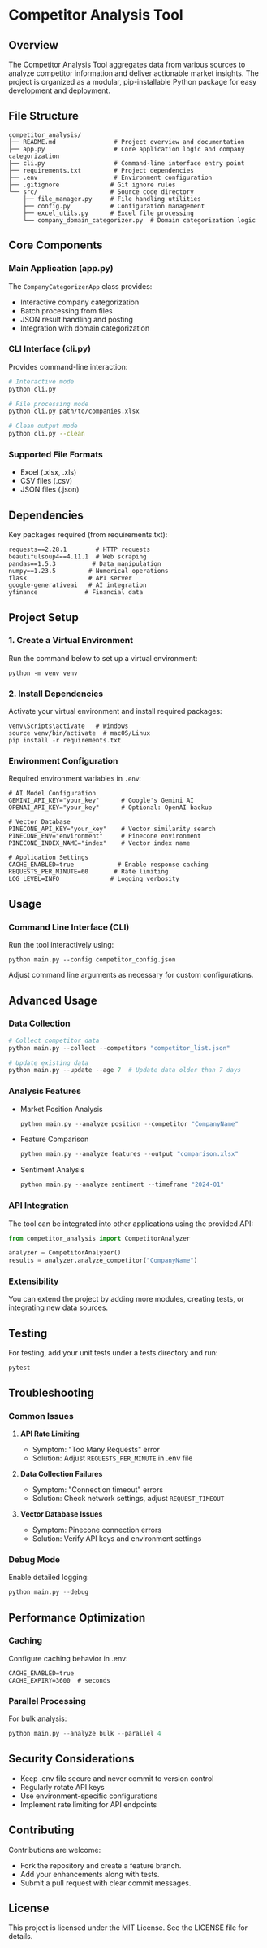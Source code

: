 # Competitor Analysis Tool

## Overview
The Competitor Analysis Tool aggregates data from various sources to analyze competitor information and deliver actionable market insights. The project is organized as a modular, pip-installable Python package for easy development and deployment.

## File Structure
```
competitor_analysis/
├── README.md                # Project overview and documentation
├── app.py                   # Core application logic and company categorization
├── cli.py                   # Command-line interface entry point
├── requirements.txt         # Project dependencies
├── .env                     # Environment configuration
├── .gitignore              # Git ignore rules
└── src/                    # Source code directory
    ├── file_manager.py     # File handling utilities
    ├── config.py           # Configuration management
    ├── excel_utils.py      # Excel file processing
    └── company_domain_categorizer.py  # Domain categorization logic
```

## Core Components

### Main Application (app.py)
The `CompanyCategorizerApp` class provides:
- Interactive company categorization
- Batch processing from files
- JSON result handling and posting
- Integration with domain categorization

### CLI Interface (cli.py)
Provides command-line interaction:
```bash
# Interactive mode
python cli.py

# File processing mode
python cli.py path/to/companies.xlsx

# Clean output mode
python cli.py --clean
```

### Supported File Formats
- Excel (.xlsx, .xls)
- CSV files (.csv)
- JSON files (.json)

## Dependencies
Key packages required (from requirements.txt):
```
requests==2.28.1        # HTTP requests
beautifulsoup4==4.11.1  # Web scraping
pandas==1.5.3          # Data manipulation
numpy==1.23.5         # Numerical operations
flask                 # API server
google-generativeai   # AI integration
yfinance             # Financial data
```

## Project Setup

### 1. Create a Virtual Environment
Run the command below to set up a virtual environment:
```
python -m venv venv
```

### 2. Install Dependencies
Activate your virtual environment and install required packages:
```
venv\Scripts\activate   # Windows
source venv/bin/activate  # macOS/Linux
pip install -r requirements.txt
```

### Environment Configuration
Required environment variables in `.env`:
```env
# AI Model Configuration
GEMINI_API_KEY="your_key"      # Google's Gemini AI
OPENAI_API_KEY="your_key"      # Optional: OpenAI backup

# Vector Database
PINECONE_API_KEY="your_key"    # Vector similarity search
PINECONE_ENV="environment"     # Pinecone environment
PINECONE_INDEX_NAME="index"    # Vector index name

# Application Settings
CACHE_ENABLED=true            # Enable response caching
REQUESTS_PER_MINUTE=60       # Rate limiting
LOG_LEVEL=INFO              # Logging verbosity
```

## Usage

### Command Line Interface (CLI)
Run the tool interactively using:
```
python main.py --config competitor_config.json
```
Adjust command line arguments as necessary for custom configurations.

## Advanced Usage

### Data Collection
```python
# Collect competitor data
python main.py --collect --competitors "competitor_list.json"

# Update existing data
python main.py --update --age 7  # Update data older than 7 days
```

### Analysis Features
- Market Position Analysis
  ```python
  python main.py --analyze position --competitor "CompanyName"
  ```
- Feature Comparison
  ```python
  python main.py --analyze features --output "comparison.xlsx"
  ```
- Sentiment Analysis
  ```python
  python main.py --analyze sentiment --timeframe "2024-01"
  ```

### API Integration
The tool can be integrated into other applications using the provided API:

```python
from competitor_analysis import CompetitorAnalyzer

analyzer = CompetitorAnalyzer()
results = analyzer.analyze_competitor("CompanyName")
```

### Extensibility
You can extend the project by adding more modules, creating tests, or integrating new data sources.

## Testing
For testing, add your unit tests under a tests directory and run:
```
pytest
```

## Troubleshooting

### Common Issues
1. **API Rate Limiting**
   - Symptom: "Too Many Requests" error
   - Solution: Adjust `REQUESTS_PER_MINUTE` in .env file

2. **Data Collection Failures**
   - Symptom: "Connection timeout" errors
   - Solution: Check network settings, adjust `REQUEST_TIMEOUT`

3. **Vector Database Issues**
   - Symptom: Pinecone connection errors
   - Solution: Verify API keys and environment settings

### Debug Mode
Enable detailed logging:
```python
python main.py --debug
```

## Performance Optimization

### Caching
Configure caching behavior in .env:
```env
CACHE_ENABLED=true
CACHE_EXPIRY=3600  # seconds
```

### Parallel Processing
For bulk analysis:
```python
python main.py --analyze bulk --parallel 4
```

## Security Considerations
- Keep .env file secure and never commit to version control
- Regularly rotate API keys
- Use environment-specific configurations
- Implement rate limiting for API endpoints

## Contributing
Contributions are welcome:
- Fork the repository and create a feature branch.
- Add your enhancements along with tests.
- Submit a pull request with clear commit messages.

## License
This project is licensed under the MIT License. See the LICENSE file for details.
